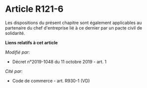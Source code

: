 # Article R121-6

Les dispositions du présent chapitre sont également applicables au partenaire du chef d'entreprise lié à ce dernier par un
pacte civil de solidarité.

**Liens relatifs à cet article**

_Modifié par_:

  - Décret n°2019-1048 du 11 octobre 2019 - art. 1

_Cité par_:

  - Code de commerce - art. R930-1 (VD)
